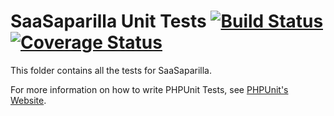 # SaaSaparilla Unit Tests [![Build Status](https://secure.travis-ci.org/saasaparilla/SaaSaparilla.png?branch=master)](https://travis-ci.org/saasaparilla/SaaSaparilla) [![Coverage Status](https://coveralls.io/repos/saasaparilla/SaaSaparilla/badge.png)](https://coveralls.io/r/saasaparilla/SaaSaparilla) #


This folder contains all the tests for SaaSaparilla.

For more information on how to write PHPUnit Tests, see [PHPUnit's Website](http://www.phpunit.de/manual/3.6/en/writing-tests-for-phpunit.html).
